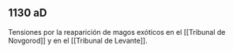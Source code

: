 ## 1130 aD
Tensiones por la reaparición de magos exóticos en el [[Tribunal de Novgorod]] y en el [[Tribunal de Levante]]. 